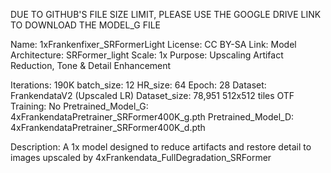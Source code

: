 DUE TO GITHUB'S FILE SIZE LIMIT, PLEASE USE THE GOOGLE DRIVE LINK TO DOWNLOAD THE MODEL_G FILE

Name: 1xFrankenfixer_SRFormerLight
License: CC BY-SA
Link: 
Model Architecture: SRFormer_light
Scale: 1x
Purpose: Upscaling Artifact Reduction, Tone & Detail Enhancement

Iterations: 190K
batch_size: 12
HR_size: 64
Epoch: 28
Dataset: FrankendataV2 (Upscaled LR)
Dataset_size: 78,951 512x512 tiles
OTF Training: No
Pretrained_Model_G: 4xFrankendataPretrainer_SRFormer400K_g.pth
Pretrained_Model_D: 4xFrankendataPretrainer_SRFormer400K_d.pth

Description: A 1x model designed to reduce artifacts and restore detail to images upscaled by 4xFrankendata_FullDegradation_SRFormer